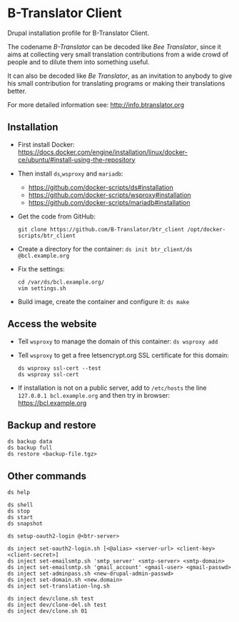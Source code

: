 
# B-Translator Client

Drupal installation profile for B-Translator Client.

The codename *B-Translator* can be decoded like *Bee Translator*,
since it aims at collecting very small translation contributions from
a wide crowd of people and to dilute them into something useful.

It can also be decoded like *Be Translator*, as an invitation to
anybody to give his small contribution for translating programs or
making their translations better.

For more detailed information see: http://info.btranslator.org


## Installation

  - First install Docker:
    https://docs.docker.com/engine/installation/linux/docker-ce/ubuntu/#install-using-the-repository

  - Then install `ds`,`wsproxy` and `mariadb`:
     + https://github.com/docker-scripts/ds#installation
     + https://github.com/docker-scripts/wsproxy#installation
     + https://github.com/docker-scripts/mariadb#installation


  - Get the code from GitHub:
    ```
    git clone https://github.com/B-Translator/btr_client /opt/docker-scripts/btr_client
    ```

  - Create a directory for the container: `ds init btr_client/ds @bcl.example.org`

  - Fix the settings:
    ```
    cd /var/ds/bcl.example.org/
    vim settings.sh
    ```

  - Build image, create the container and configure it: `ds make`


## Access the website

  - Tell `wsproxy` to manage the domain of this container: `ds wsproxy add`

  - Tell `wsproxy` to get a free letsencrypt.org SSL certificate for this domain:
    ```
    ds wsproxy ssl-cert --test
    ds wsproxy ssl-cert
    ```

  - If installation is not on a public server, add to `/etc/hosts` the
    line `127.0.0.1 bcl.example.org` and then try in browser:
    https://bcl.example.org


## Backup and restore

    ds backup data
    ds backup full
    ds restore <backup-file.tgz>


## Other commands

    ds help

    ds shell
    ds stop
    ds start
    ds snapshot

    ds setup-oauth2-login @<btr-server>

    ds inject set-oauth2-login.sh [<@alias> <server-url> <client-key> <client-secret>]
    ds inject set-emailsmtp.sh 'smtp_server' <smtp-server> <smtp-domain>
    ds inject set-emailsmtp.sh 'gmail_account' <gmail-user> <gmail-passwd>
    ds inject set-adminpass.sh <new-drupal-admin-passwd>
    ds inject set-domain.sh <new.domain>
    ds inject set-translation-lng.sh

    ds inject dev/clone.sh test
    ds inject dev/clone-del.sh test
    ds inject dev/clone.sh 01
